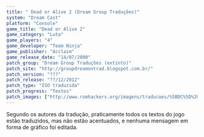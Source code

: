 ```yaml
---
title: " Dead or Alive 2 (Dream Group Traduções)"
system: "Dream Cast"
platform: "Console"
game_title: "Dead or Alive 2"
game_category: "Luta"
game_players: "4"
game_developer: "Team Ninja"
game_publisher: "Acclaim"
game_release_date: "14/07/2000"
patch_group: "Dream Group Traduções (extinto)"
patch_site: "http://groupdreamontrad.blogspot.com.br/"
patch_version: "???"
patch_release: "??/12/2012"
patch_type: "ISO traduzida"
patch_progress: "Textos"
patch_images: ["http://www.romhackers.org/imagens/traducoes/%5BDC%5D%20Dead%20or%20Alive%202%20-%20Dream%20Group%20Tradu%C3%A7%C3%B5es%20-%201.jpg","http://www.romhackers.org/imagens/traducoes/%5BDC%5D%20Dead%20or%20Alive%202%20-%20Dream%20Group%20Tradu%C3%A7%C3%B5es%20-%202.jpg","http://www.romhackers.org/imagens/traducoes/%5BDC%5D%20Dead%20or%20Alive%202%20-%20Dream%20Group%20Tradu%C3%A7%C3%B5es%20-%203.jpg"]
---
```

Segundo os autores da tradução, praticamente todos os textos do jogo estão traduzidos, mas não estão acentuados, e nenhuma mensagem em forma de gráfico foi editada.